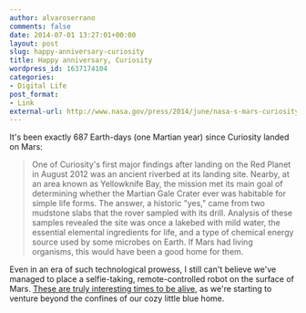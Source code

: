 ```yaml
---
author: alvaroserrano
comments: false
date: 2014-07-01 13:27:01+00:00
layout: post
slug: happy-anniversary-curiosity
title: Happy anniversary, Curiosity
wordpress_id: 1637174104
categories:
- Digital Life
post_format:
- Link
external-url: http://www.nasa.gov/press/2014/june/nasa-s-mars-curiosity-rover-marks-first-martian-year-with-mission-successes/index.html
---
```


It's been exactly 687 Earth-days (one Martian year) since Curiosity landed on Mars:



<blockquote>One of Curiosity's first major findings after landing on the Red Planet in August 2012 was an ancient riverbed at its landing site. Nearby, at an area known as Yellowknife Bay, the mission met its main goal of determining whether the Martian Gale Crater ever was habitable for simple life forms. The answer, a historic "yes," came from two mudstone slabs that the rover sampled with its drill. Analysis of these samples revealed the site was once a lakebed with mild water, the essential elemental ingredients for life, and a type of chemical energy source used by some microbes on Earth. If Mars had living organisms, this would have been a good home for them.</blockquote>



Even in an era of such technological prowess, I still can't believe we've managed to place a selfie-taking, remote-controlled robot on the surface of Mars. [These are truly interesting times to be alive](http://en.wikipedia.org/wiki/May_you_live_in_interesting_times), as we're starting to venture beyond the confines of our cozy little blue home.
